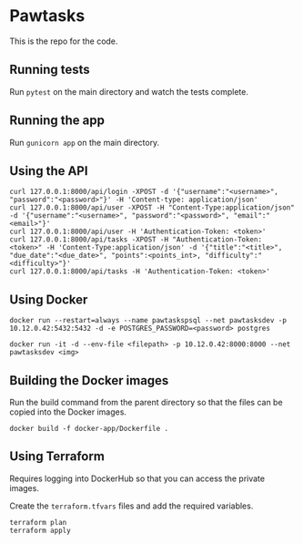 # Pawtasks

This is the repo for the code.

## Running tests

Run `pytest` on the main directory and watch the tests complete.

## Running the app

Run `gunicorn app` on the main directory.

## Using the API

```
curl 127.0.0.1:8000/api/login -XPOST -d '{"username":"<username>", "password":"<password>"}' -H 'Content-type: application/json'
curl 127.0.0.1:8000/api/user -XPOST -H "Content-Type:application/json" -d '{"username":"<username>", "password":"<password>", "email":"<email>"}'
curl 127.0.0.1:8000/api/user -H 'Authentication-Token: <token>'
curl 127.0.0.1:8000/api/tasks -XPOST -H "Authentication-Token: <token>" -H 'Content-Type:application/json' -d '{"title":"<title>", "due_date":"<due_date>", "points":<points_int>, "difficulty":"<difficulty>"}'
curl 127.0.0.1:8000/api/tasks -H 'Authentication-Token: <token>'
```

## Using Docker

```
docker run --restart=always --name pawtaskspsql --net pawtasksdev -p 10.12.0.42:5432:5432 -d -e POSTGRES_PASSWORD=<password> postgres

docker run -it -d --env-file <filepath> -p 10.12.0.42:8000:8000 --net pawtasksdev <img>
```

## Building the Docker images

Run the build command from the parent directory so that the files can be copied into the Docker images.

```
docker build -f docker-app/Dockerfile .
```

## Using Terraform

Requires logging into DockerHub so that you can access the private images.

Create the `terraform.tfvars` files and add the required variables.

```
terraform plan
terraform apply
```
